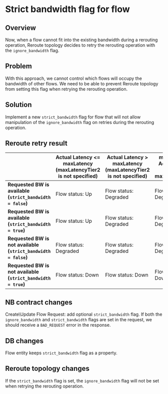 # Strict bandwidth flag for flow

## Overview
Now, when a flow cannot fit into the existing bandwidth during a rerouting operation,
Reroute topology decides to retry the rerouting operation with the `ignore_bandwidth` flag.

## Problem
With this approach, we cannot control which flows will occupy the bandwidth of other flows. 
We need to be able to prevent Reroute topology from setting this flag when retrying the rerouting operation.

## Solution
Implement a new `strict_bandwidth` flag for flow that will not allow manipulation 
of the `ignore_bandwidth` flag on retries during the rerouting operation.

## Reroute retry result
|                                                                | Actual Latency <= maxLatency (maxLatencyTier2 is not specified) | Actual Latency > maxLatency (maxLatencyTier2 is not specified) | maxLatency < Actual latency <= maxLatencyTier2 | Actual latency > maxLatencyTier2 |
|----------------------------------------------------------------|-----------------------------------------------------------------|----------------------------------------------------------------|------------------------------------------------|----------------------------------|
| **Requested BW is available (`strict_bandwidth = false`)**     | Flow status: Up                                                 | Flow status: Degraded                                          | Flow status: Degraded                          | Flow status: Down                |
| **Requested BW is available (`strict_bandwidth = true`)**      | Flow status: Up                                                 | Flow status: Degraded                                          | Flow status: Degraded                          | Flow status: Down                |
| **Requested BW is not available (`strict_bandwidth = false`)** | Flow status: Degraded                                           | Flow status: Degraded                                          | Flow status: Degraded                          | Flow status: Down                |
| **Requested BW is not available (`strict_bandwidth = true`)**  | Flow status: Down                                               | Flow status: Down                                              | Flow status: Down                              | Flow status: Down                |

## NB contract changes
Create\Update Flow Request: add optional `strict_bandwidth` flag. 
If both the `ignore_bandwidth` and `strict_bandwidth` flags are set in the request, 
we should receive a `BAD_REQUEST` error in the response.

## DB changes
Flow entity keeps `strict_bandwidth` flag as a property.

## Reroute topology changes
If the `strict_bandwidth` flag is set, the `ignore_bandwidth` flag will not be set when retrying the rerouting operation.
